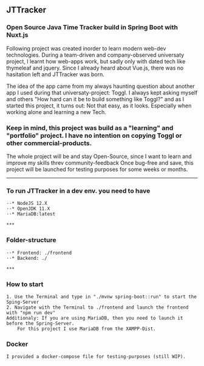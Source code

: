 ## JTTracker
### Open Source Java Time Tracker build in Spring Boot with Nuxt.js

Following project was created inorder to learn modern web-dev technologies. 
During a team-driven and company-observed universaty project, I learnt how web-apps work, but sadly only with dated tech like thymeleaf and jquery. Since I already heard about Vue.js, there was no hasitation left and JTTracker was born. 

The idea of the app came from my always haunting question about another app I used during that universaty-project: Toggl. 
I always kept asking myself and others "How hard can it be to build something like Toggl?" and as I started this project, it turns out:  Not that easy, as it looks. Especially when working alone and learning a new Tech.  

### Keep in mind, this project was build as a "**learning**" and "**portfolio**" project. I have no intention on copying Toggl or other commercial-products.

The whole project will be and stay Open-Source, since I want to learn and improve my skills threv community-feedback
Once bug-free and save, this project will be launched for testing purposes for some weeks or months. 

***

### To run JTTracker in a dev env. you need to have
    ⋅⋅* NodeJS 12.X
    ⋅⋅* OpenJDK 11.X
    ⋅⋅* MariaDB:latest
    
    ***
    
    
### Folder-structure
    ⋅⋅* Frontend: ./frontend
    ⋅⋅* Backend: ./
    
    ***
    
    
### How to start
    1. Use the Terminal and type in "./mvnw spring-boot::run" to start the Sping-Server
    2. Navigate with the Terminal to ./frontend and launch the frontend with "npm run dev"
    Additionaly: If you are using MariaDB, then you need to launch it before the Spring-Server. 
        For this project I use MariaDB from the XAMPP-Dist.
    
### Docker
    I provided a docker-compose file for testing-purposes (still WIP).
    

